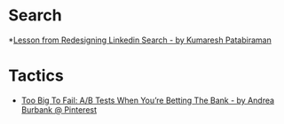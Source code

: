 # Search
  *[Lesson from Redesigning Linkedin Search - by Kumaresh Patabiraman](https://www.slideshare.net/KumareshPattabiraman/lessons-from-redesigning-linkedin-search-41615393)
  
# Tactics
  * [Too Big To Fail: A/B Tests When You’re Betting The Bank - by Andrea Burbank @ Pinterest](https://www.infoq.com/presentations/ab-testing-risks/)
